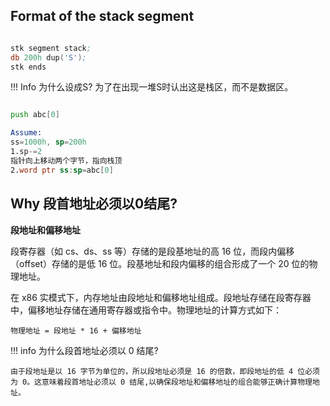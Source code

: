 ## Format of the stack segment

```asm

stk segment stack;
db 200h dup('S');
stk ends

```
!!! Info
    为什么设成S?
    为了在出现一堆S时认出这是栈区，而不是数据区。

```asm

push abc[0]

Assume:
ss=1000h, sp=200h
1.sp-=2
指针向上移动两个字节，指向栈顶
2.word ptr ss:sp=abc[0]

```

## Why 段首地址必须以0结尾?

**段地址和偏移地址**

段寄存器（如 cs、ds、ss 等）存储的是段基地址的高 16 位，而段内偏移（offset）存储的是低 16 位。段基地址和段内偏移的组合形成了一个 20 位的物理地址。

在 x86 实模式下，内存地址由段地址和偏移地址组成。段地址存储在段寄存器中，偏移地址存储在通用寄存器或指令中。物理地址的计算方式如下：
```
物理地址 = 段地址 * 16 + 偏移地址
```
!!! info
    为什么段首地址必须以 0 结尾?

    由于段地址是以 16 字节为单位的，所以段地址必须是 16 的倍数，即段地址的低 4 位必须为 0。这意味着段首地址必须以 0 结尾,以确保段地址和偏移地址的组合能够正确计算物理地址。
